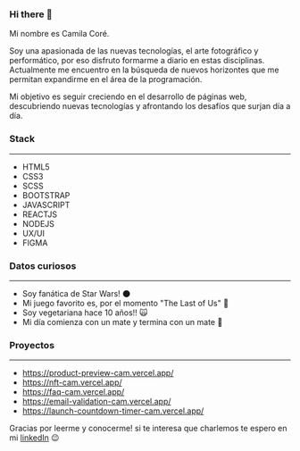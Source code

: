 ### Hi there 👋

Mi nombre es Camila Coré. 

Soy una apasionada de las nuevas tecnologías, el arte fotográfico y performático, por eso disfruto formarme a diario en estas disciplinas. 
Actualmente me encuentro en la búsqueda de nuevos horizontes que me permitan expandirme en el área de la programación. 

Mi objetivo es seguir creciendo en el desarrollo de páginas web, descubriendo nuevas tecnologías y afrontando los desafíos que surjan día a día.


### Stack
--- 

- HTML5
- CSS3
- SCSS
- BOOTSTRAP
- JAVASCRIPT
- REACTJS
- NODEJS
- UX/UI
- FIGMA

### Datos curiosos
---
- Soy fanática de Star Wars! :new_moon:
- Mi juego favorito es, por el momento "The Last of Us" :bust_in_silhouette:
- Soy vegetariana hace 10 años!! 	:scream_cat:
- Mi día comienza con un mate y termina con un mate :crown:

### Proyectos
---
- https://product-preview-cam.vercel.app/
- https://nft-cam.vercel.app/
- https://faq-cam.vercel.app/
- https://email-validation-cam.vercel.app/
- https://launch-countdown-timer-cam.vercel.app/


Gracias por leerme y conocerme! si te interesa que charlemos te espero en mi [linkedIn](https://www.linkedin.com/in/camila-cor%C3%A9/) :wink:
